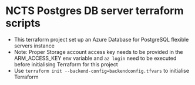 # NCTS Postgres DB server terraform scripts
- This terraform project set up an Azure Database for PostgreSQL flexible servers instance
- Note: Proper Storage account access key needs to be provided in the ARM_ACCESS_KEY env variable and `az login` need to be executed before initialising Terraform for this project
- Use `terraform init --backend-config=backendconfig.tfvars` to initialise Terraform

